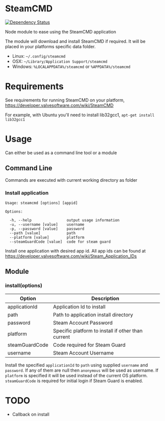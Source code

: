 # SteamCMD

[![Dependency Status](https://david-dm.org/dahlgren/node-steamcmd.png)](https://david-dm.org/dahlgren/node-steamcmd)

Node module to ease using the SteamCMD application

The module will download and install SteamCMD if required. It will be placed in your platforms specific data folder.

* Linux: `~/.config/steamcmd`
* OSX: `~/Library/Application Support/steamcmd`
* Windows: `%LOCALAPPDATA%/steamcmd` or `%APPDATA%/steamcmd`

# Requirements

See requirements for running SteamCMD on your platform, https://developer.valvesoftware.com/wiki/SteamCMD

For example, with Ubuntu you'll need to install lib32gcc1,
`apt-get install lib32gcc1`

# Usage

Can either be used as a command line tool or a module

## Command Line

Commands are executed with current working directory as folder

### Install application

```
Usage: steamcmd [options] [appid]

Options:

  -h, --help                output usage information
  -u, --username [value]    username
  -p, --password [value]    password
  --path [value]            path
  --platform [value]        platform
  --steamGuardCode [value]  code for steam guard
```

Install one application with desired app id. All app ids can be found at  https://developer.valvesoftware.com/wiki/Steam_Application_IDs

## Module

### install(options)

| Option | Description |
| --- | --- |
| applicationId | Application Id to install |
| path | Path to application install directory |
| password | Steam Account Password |
| platform | Specific platform to install if other than current |
| steamGuardCode | Code required for Steam Guard |
| username | Steam Account Username |

Install the specified `applicationId` to `path` using supplied `username` and `password`. If any of them are null then `anonymous` will be used as username. If `platform` is specified it will be used instead of the current OS platform. `steamGuardCode` is required for initial login if Steam Guard is enabled.

# TODO

* Callback on install
